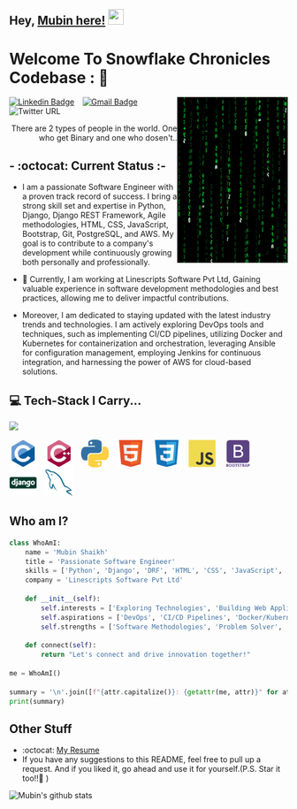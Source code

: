## Hey, [Mubin here!](https://mubinattar.netlify.app/) <img src="https://media.giphy.com/media/hvRJCLFzcasrR4ia7z/giphy.gif" width="28px" height="28px">

<h1> Welcome To Snowflake Chronicles Codebase : 🚀</h1>

<img src='/images/matrix.gif' alt='Awesome Matrix Code' align='right' width='200' height='300'/>

[![Linkedin Badge](https://img.shields.io/badge/-MubinAttar-blue?style=flat-square&logo=Linkedin&logoColor=white&link=linkedin.com/in/mubin-attar-53223716a)](linkedin.com/in/mubin-attar-53223716a)
&ensp;
[![Gmail Badge](https://img.shields.io/badge/-sk.mubinattar@gmail.com-c14438?style=flat-square&logo=Gmail&logoColor=white&link=mailto:sk.mubinattar@gmail.com)](mailto:sk.mubinattar@gmail.com)
&ensp;
![Twitter URL](https://img.shields.io/twitter/url?label=Mubin%20Attar&style=social&url=https%3A%2F%2Ftwitter.com%2Fskmubin313)


<div style="text-align: right">There are 2 types of people in the world. One who get Binary and one who dosen't.. </div>

## - :octocat: Current Status :-

* I am a passionate Software Engineer  with a proven track record of success. I bring a strong skill set and expertise in Python, Django, Django REST Framework, Agile methodologies, HTML, CSS, JavaScript, Bootstrap, Git, PostgreSQL, and AWS. My goal is to contribute to a company's development while continuously growing both personally and professionally.


* 🌱 Currently, I am working at Linescripts Software Pvt Ltd, Gaining valuable experience in software development methodologies and best practices, allowing me to deliver impactful contributions.


* Moreover, I am dedicated to staying updated with the latest industry trends and technologies. I am actively exploring DevOps tools and techniques, such as implementing CI/CD pipelines, utilizing Docker and Kubernetes for containerization and orchestration, leveraging Ansible for configuration management, employing Jenkins for continuous integration, and harnessing the power of AWS for cloud-based solutions.


## :computer: Tech-Stack I Carry...  
<img src="https://github-readme-stats.vercel.app/api/top-langs/?username=Mubin-Shaikh&layout=compact"/>

<img src='/images/c-original.svg' width='50' /> &ensp; <img src='/images/cpp.svg' width='50' /> &ensp; <img src='/images/python2.png'
	height='50' /> &ensp; <img src='/images/html.svg' width='50' /> &ensp; <img src='/images/css.svg' width='50' /> &ensp; <img
	src='/images/js.svg' width='50' /> &ensp; <img src='/images/bootstrap.svg' width='50' /> &ensp; <img src='/images/django.svg' width='50' /> &ensp; <img src='/images/sql.svg' width='50' /> &ensp;

## Who am I?
```python
class WhoAmI:
    name = 'Mubin Shaikh'
    title = 'Passionate Software Engineer'
    skills = ['Python', 'Django', 'DRF', 'HTML', 'CSS', 'JavaScript', 'Bootstrap', 'Git', 'PostgreSQL', 'AWS']
    company = 'Linescripts Software Pvt Ltd'

    def __init__(self):
        self.interests = ['Exploring Technologies', 'Building Web Applications', 'Driving Innovation', 'Agile Development']
        self.aspirations = ['DevOps', 'CI/CD Pipelines', 'Docker/Kubernetes', 'Ansible', 'AWS', 'Data Structures & Algorithms', 'Open-Source Projects']
        self.strengths = ['Software Methodologies', 'Problem Solver', 'Team Player', 'Passionate about Technology']

    def connect(self):
        return "Let's connect and drive innovation together!"

me = WhoAmI()

summary = '\n'.join([f"{attr.capitalize()}: {getattr(me, attr)}" for attr in ['name', 'title', 'skills', 'company', 'interests']])
print(summary)
```

## Other Stuff
  - :octocat: [My Resume](https://drive.google.com/file/d/1t2N2iKb4LIrfEysDHYgIijyPvBJlQmE6/view?usp=sharing)
  - If you have any suggestions to this README, feel free to pull up a request. And if you liked it, go ahead and use it for yourself.(P.S. Star it too!!:grimacing: )

![Mubin's github stats](https://github-readme-stats.vercel.app/api?username=Mubin-Shaikh&show_icons=true&hide=[%22issues%22])
